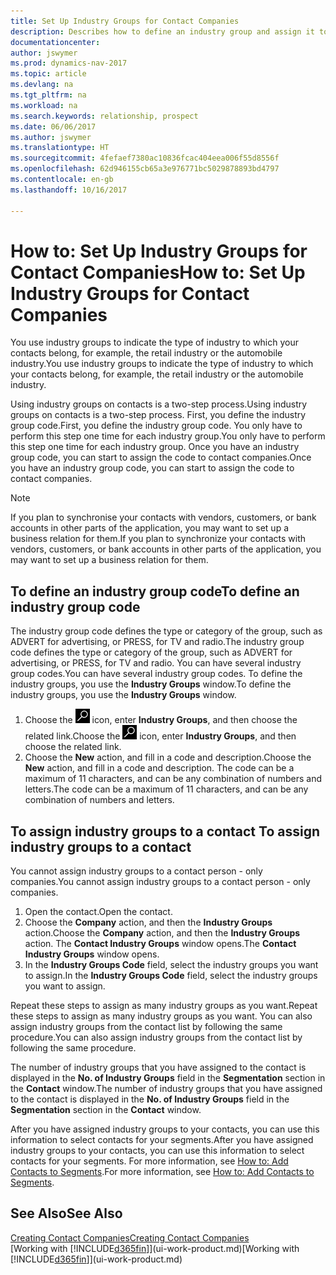 ```yaml
---
title: Set Up Industry Groups for Contact Companies
description: Describes how to define an industry group and assign it to a contact company, for example, the retail industry or the automobile industry.
documentationcenter: 
author: jswymer
ms.prod: dynamics-nav-2017
ms.topic: article
ms.devlang: na
ms.tgt_pltfrm: na
ms.workload: na
ms.search.keywords: relationship, prospect
ms.date: 06/06/2017
ms.author: jswymer
ms.translationtype: HT
ms.sourcegitcommit: 4fefaef7380ac10836fcac404eea006f55d8556f
ms.openlocfilehash: 62d946155cb65a3e976771bc5029878893bd4797
ms.contentlocale: en-gb
ms.lasthandoff: 10/16/2017

---
```

# <a name="how-to-set-up-industry-groups-for-contact-companies"></a><span data-ttu-id="f4830-103">How to: Set Up Industry Groups for Contact Companies</span><span class="sxs-lookup"><span data-stu-id="f4830-103">How to: Set Up Industry Groups for Contact Companies</span></span>
<span data-ttu-id="f4830-104">You use industry groups to indicate the type of industry to which your contacts belong, for example, the retail industry or the automobile industry.</span><span class="sxs-lookup"><span data-stu-id="f4830-104">You use industry groups to indicate the type of industry to which your contacts belong, for example, the retail industry or the automobile industry.</span></span>

<span data-ttu-id="f4830-105">Using industry groups on contacts is a two-step process.</span><span class="sxs-lookup"><span data-stu-id="f4830-105">Using industry groups on contacts is a two-step process.</span></span> <span data-ttu-id="f4830-106">First, you define the industry group code.</span><span class="sxs-lookup"><span data-stu-id="f4830-106">First, you define the industry group code.</span></span> <span data-ttu-id="f4830-107">You only have to perform this step one time for each industry group.</span><span class="sxs-lookup"><span data-stu-id="f4830-107">You only have to perform this step one time for each industry group.</span></span> <span data-ttu-id="f4830-108">Once you have an industry group code, you can start to assign the code to contact companies.</span><span class="sxs-lookup"><span data-stu-id="f4830-108">Once you have an industry group code, you can start to assign the code to contact companies.</span></span>

> [!NOTE]  
>   <span data-ttu-id="f4830-109">If you plan to synchronise your contacts with vendors, customers, or bank accounts in other parts of the application, you may want to set up a business relation for them.</span><span class="sxs-lookup"><span data-stu-id="f4830-109">If you plan to synchronize your contacts with vendors, customers, or bank accounts in other parts of the application, you may want to set up a business relation for them.</span></span>

## <a name="to-define-an-industry-group-code"></a><span data-ttu-id="f4830-110">To define an industry group code</span><span class="sxs-lookup"><span data-stu-id="f4830-110">To define an industry group code</span></span>
<span data-ttu-id="f4830-111">The industry group code defines the type or category of the group, such as ADVERT for advertising, or PRESS, for TV and radio.</span><span class="sxs-lookup"><span data-stu-id="f4830-111">The industry group code defines the type or category of the group, such as ADVERT for advertising, or PRESS, for TV and radio.</span></span> <span data-ttu-id="f4830-112">You can have several industry group codes.</span><span class="sxs-lookup"><span data-stu-id="f4830-112">You can have several industry group codes.</span></span> <span data-ttu-id="f4830-113">To define the industry groups, you use the **Industry Groups** window.</span><span class="sxs-lookup"><span data-stu-id="f4830-113">To define the industry groups, you use the **Industry Groups** window.</span></span>

1. <span data-ttu-id="f4830-114">Choose the ![Search for Page or Report](media/ui-search/search_small.png "Search for Page or Report icon") icon, enter **Industry Groups**, and then choose the related link.</span><span class="sxs-lookup"><span data-stu-id="f4830-114">Choose the ![Search for Page or Report](media/ui-search/search_small.png "Search for Page or Report icon") icon, enter **Industry Groups**, and then choose the related link.</span></span>
2. <span data-ttu-id="f4830-115">Choose the **New** action, and fill in a code and description.</span><span class="sxs-lookup"><span data-stu-id="f4830-115">Choose the **New** action, and fill in a code and description.</span></span> <span data-ttu-id="f4830-116">The code can be a maximum of 11 characters, and can be any combination of numbers and letters.</span><span class="sxs-lookup"><span data-stu-id="f4830-116">The code can be a maximum of 11 characters, and can be any combination of numbers and letters.</span></span>

## <span data-ttu-id="f4830-117"><a name="AssignIndustryGroupContact"></a> To assign industry groups to a contact</span><span class="sxs-lookup"><span data-stu-id="f4830-117"><a name="AssignIndustryGroupContact"></a> To assign industry groups to a contact</span></span>
<span data-ttu-id="f4830-118">You cannot assign industry groups to a contact person - only companies.</span><span class="sxs-lookup"><span data-stu-id="f4830-118">You cannot assign industry groups to a contact person - only companies.</span></span>

1. <span data-ttu-id="f4830-119">Open the contact.</span><span class="sxs-lookup"><span data-stu-id="f4830-119">Open the contact.</span></span>
2. <span data-ttu-id="f4830-120">Choose the **Company** action, and then the **Industry Groups** action.</span><span class="sxs-lookup"><span data-stu-id="f4830-120">Choose the **Company** action, and then the **Industry Groups** action.</span></span> <span data-ttu-id="f4830-121">The **Contact Industry Groups** window opens.</span><span class="sxs-lookup"><span data-stu-id="f4830-121">The **Contact Industry Groups** window opens.</span></span>
3. <span data-ttu-id="f4830-122">In the **Industry Groups Code** field, select the industry groups you want to assign.</span><span class="sxs-lookup"><span data-stu-id="f4830-122">In the **Industry Groups Code** field, select the industry groups you want to assign.</span></span>

<span data-ttu-id="f4830-123">Repeat these steps to assign as many industry groups as you want.</span><span class="sxs-lookup"><span data-stu-id="f4830-123">Repeat these steps to assign as many industry groups as you want.</span></span> <span data-ttu-id="f4830-124">You can also assign industry groups from the contact list by following the same procedure.</span><span class="sxs-lookup"><span data-stu-id="f4830-124">You can also assign industry groups from the contact list by following the same procedure.</span></span>

<span data-ttu-id="f4830-125">The number of industry groups that you have assigned to the contact is displayed in the **No. of Industry Groups** field in the **Segmentation** section in the **Contact** window.</span><span class="sxs-lookup"><span data-stu-id="f4830-125">The number of industry groups that you have assigned to the contact is displayed in the **No. of Industry Groups** field in the **Segmentation** section in the **Contact** window.</span></span>

<span data-ttu-id="f4830-126">After you have assigned industry groups to your contacts, you can use this information to select contacts for your segments.</span><span class="sxs-lookup"><span data-stu-id="f4830-126">After you have assigned industry groups to your contacts, you can use this information to select contacts for your segments.</span></span> <span data-ttu-id="f4830-127">For more information, see [How to: Add Contacts to Segments](marketing-add-contact-segment.md).</span><span class="sxs-lookup"><span data-stu-id="f4830-127">For more information, see [How to: Add Contacts to Segments](marketing-add-contact-segment.md).</span></span>

## <a name="see-also"></a><span data-ttu-id="f4830-128">See Also</span><span class="sxs-lookup"><span data-stu-id="f4830-128">See Also</span></span>
[<span data-ttu-id="f4830-129">Creating Contact Companies</span><span class="sxs-lookup"><span data-stu-id="f4830-129">Creating Contact Companies</span></span>](marketing-create-contact-companies.md)  
<span data-ttu-id="f4830-130">[Working with [!INCLUDE[d365fin](includes/d365fin_md.md)]](ui-work-product.md)</span><span class="sxs-lookup"><span data-stu-id="f4830-130">[Working with [!INCLUDE[d365fin](includes/d365fin_md.md)]](ui-work-product.md)</span></span>

